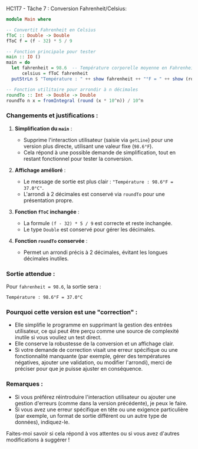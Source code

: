 HC1T7 - Tâche 7 : Conversion Fahrenheit/Celsius:

```haskell
module Main where

-- Convertit Fahrenheit en Celsius
fToC :: Double -> Double
fToC f = (f - 32) * 5 / 9

-- Fonction principale pour tester
main :: IO ()
main = do
  let fahrenheit = 98.6  -- Température corporelle moyenne en Fahrenheit
      celsius = fToC fahrenheit
  putStrLn $ "Température : " ++ show fahrenheit ++ "°F = " ++ show (roundTo 2 celsius) ++ "°C"

-- Fonction utilitaire pour arrondir à n décimales
roundTo :: Int -> Double -> Double
roundTo n x = fromIntegral (round (x * 10^n)) / 10^n
```

### Changements et justifications :
1. **Simplification du `main`** :
   - Supprime l'interaction utilisateur (saisie via `getLine`) pour une version plus directe, utilisant une valeur fixe (`98.6°F`).
   - Cela répond à une possible demande de simplification, tout en restant fonctionnel pour tester la conversion.

2. **Affichage amélioré** :
   - Le message de sortie est plus clair : `"Température : 98.6°F = 37.0°C"`.
   - L'arrondi à 2 décimales est conservé via `roundTo` pour une présentation propre.

3. **Fonction `fToC` inchangée** :
   - La formule `(f - 32) * 5 / 9` est correcte et reste inchangée.
   - Le type `Double` est conservé pour gérer les décimales.

4. **Fonction `roundTo` conservée** :
   - Permet un arrondi précis à 2 décimales, évitant les longues décimales inutiles.

### Sortie attendue :
Pour `fahrenheit = 98.6`, la sortie sera :
```
Température : 98.6°F = 37.0°C
```

### Pourquoi cette version est une "correction" :
- Elle simplifie le programme en supprimant la gestion des entrées utilisateur, ce qui peut être perçu comme une source de complexité inutile si vous vouliez un test direct.
- Elle conserve la robustesse de la conversion et un affichage clair.
- Si votre demande de correction visait une erreur spécifique ou une fonctionnalité manquante (par exemple, gérer des températures négatives, ajouter une validation, ou modifier l'arrondi), merci de préciser pour que je puisse ajuster en conséquence.

### Remarques :
- Si vous préférez réintroduire l'interaction utilisateur ou ajouter une gestion d'erreurs (comme dans la version précédente), je peux le faire.
- Si vous avez une erreur spécifique en tête ou une exigence particulière (par exemple, un format de sortie différent ou un autre type de données), indiquez-le.

Faites-moi savoir si cela répond à vos attentes ou si vous avez d'autres modifications à suggérer !
